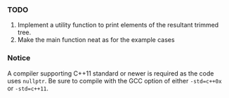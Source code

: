 ### TODO
1. Implement a utility function to print elements of the resultant trimmed tree.
2. Make the main function neat as for the example cases

### Notice
A compiler supporting C++11 standard or newer is required as the code uses `nullptr`. Be sure to compile with the GCC option of either `-std=c++0x` or `-std=c++11`.